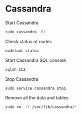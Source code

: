 # Cassandra
Start Cassandra
```bash
sudo cassandra -Rf
```
Check status of nodes
```bash
nodetool status
```
Start Cassandra SQL console
```bash
cqlsh CC2
```
Stop Cassandra
```bash
sudo service cassandra stop
```
Remove all the data and tables
```bash
sudo rm -rf /var/lib/cassandra/*
```
